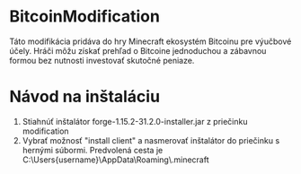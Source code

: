 # BitcoinModification

Táto modifikácia pridáva do hry Minecraft ekosystém Bitcoinu pre výučbové účely. Hráči môžu získať prehľad o Bitcoine jednoduchou
a zábavnou formou bez nutnosti investovať skutočné peniaze.

# Návod na inštaláciu

1. Stiahnúť inštalátor forge-1.15.2-31.2.0-installer.jar z priečinku modification
2. Vybrať možnosť "install client" a nasmerovať inštalátor do priečinku s hernými súbormi. Predvolená cesta je C:\Users\{username}\AppData\Roaming\\.minecraft